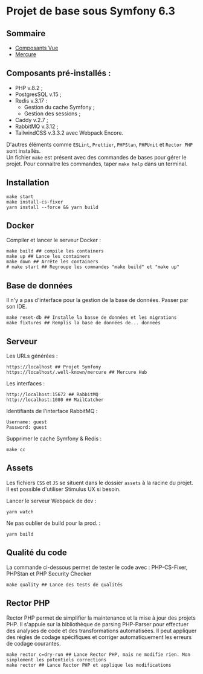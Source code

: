 # Projet de base sous Symfony 6.3

## Sommaire

* [Composants Vue](docs/components.md)
* [Mercure](docs/mercure.md)

## Composants pré-installés :
* PHP v.8.2 ;
* PostgresSQL v.15 ;
* Redis v.3.17 :
    * Gestion du cache Symfony ;
    * Gestion des sessions ;
* Caddy v.2.7 ;
* RabbitMQ v.3.12 ;
* TailwindCSS v.3.3.2 avec Webpack Encore.

D'autres éléments comme `ESLint`, `Prettier`, `PHPStan`, `PHPUnit` et `Rector PHP` sont installés.  
Un fichier `make` est présent avec des commandes de bases pour gérer le projet. Pour connaitre les commandes, taper `make help` dans un terminal.

## Installation

```shell
make start
make install-cs-fixer
yarn install --force && yarn build
```

## Docker

Compiler et lancer le serveur Docker :
```shell
make build ## compile les containers
make up ## Lance les containers
make down ## Arrête les containers
# make start ## Regroupe les commandes "make build" et "make up"
```

## Base de données

Il n'y a pas d'interface pour la gestion de la base de données. Passer par son IDE.

```shell
make reset-db ## Installe la basse de données et les migrations
make fixtures ## Remplis la base de données de... donneés
```

## Serveur

Les URLs générées :
```shell
https://localhost ## Projet Symfony
https://localhost/.well-known/mercure ## Mercure Hub
```

Les interfaces :
```shell
http://localhost:15672 ## RabbitMQ
http://localhost:1080 ## MailCatcher
```

Identifiants de l'interface RabbitMQ :
```text
Username: guest
Password: guest
```

Supprimer le cache Symfony & Redis :
```shell
make cc
```

## Assets

Les fichiers `CSS` et `JS` se situent dans le dossier `assets` à la racine du projet.  
Il est possible d'utiliser Stimulus UX si besoin.

Lancer le serveur Webpack de dev :
```shell
yarn watch
```

Ne pas oublier de build pour la prod. :
```shell
yarn build
```

## Qualité du code

La commande ci-dessous permet de tester le code avec : PHP-CS-Fixer, PHPStan et PHP Security Checker

```shell
make quality ## Lance des tests de qualités
```

## Rector PHP

Rector PHP permet de simplifier la maintenance et la mise à jour des projets PHP. 
Il s'appuie sur la bibliothèque de parsing PHP-Parser pour effectuer des analyses de code et des transformations automatisées.
Il peut appliquer des règles de codage spécifiques et corriger automatiquement les erreurs de codage courantes.

```shell
make rector c=dry-run ## Lance Rector PHP, mais ne modifie rien. Mon simplement les potentiels corrections
make rector ## Lance Rector PHP et applique les modifications
```
